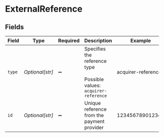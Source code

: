 # ExternalReference


## Fields

| Field                                                               | Type                                                                | Required                                                            | Description                                                         | Example                                                             |
| ------------------------------------------------------------------- | ------------------------------------------------------------------- | ------------------------------------------------------------------- | ------------------------------------------------------------------- | ------------------------------------------------------------------- |
| `type`                                                              | *Optional[str]*                                                     | :heavy_minus_sign:                                                  | Specifies the reference type<br/><br/>Possible values: `acquirer-reference` | acquirer-reference                                                  |
| `id`                                                                | *Optional[str]*                                                     | :heavy_minus_sign:                                                  | Unique reference from the payment provider                          | 123456789012345                                                     |